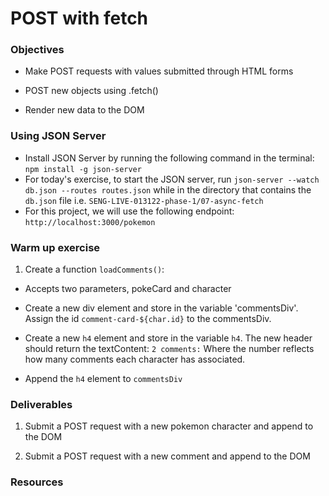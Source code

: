 # POST with fetch

### Objectives

- Make POST requests with values submitted through HTML forms

- POST new objects using .fetch()

- Render new data to the DOM

### Using JSON Server

- Install JSON Server by running the following command in the terminal: `npm install -g json-server`
- For today's exercise, to start the JSON server, run `json-server --watch db.json --routes routes.json` while in the directory that contains the `db.json` file i.e. `SENG-LIVE-013122-phase-1/07-async-fetch`
- For this project, we will use the following endpoint: `http://localhost:3000/pokemon`

### Warm up exercise

1. Create a function `loadComments()`:

- Accepts two parameters, pokeCard and character

- Create a new div element and store in the variable 'commentsDiv'. Assign the id `comment-card-${char.id}` to the commentsDiv.

- Create a new `h4` element and store in the variable `h4`. The new header should return the textContent: `2 comments:` Where the number reflects how many comments each character has associated. 

- Append the `h4` element to `commentsDiv`

### Deliverables

1. Submit a POST request with a new pokemon character and append to the DOM 

2. Submit a POST request with a new comment and append to the DOM

### Resources

